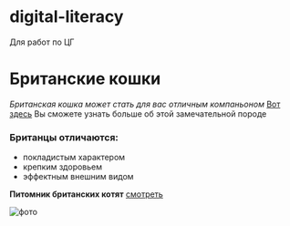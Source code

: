 # digital-literacy
Для работ по ЦГ
# Британские кошки 
*Британская кошка может стать для вас отличным компаньоном*
[Вот здесь](https://vashikoshki.ru/stati/vse-o-britanskih-kotyatah) Вы сможете узнать больше об этой замечательной породе
### Британцы отличаются:
+ покладистым характером
+ крепким здоровьем
+ эффектным внешним видом

**Питомник британских котят** [смотреть](http://golden-bri.ru/)

![фото](http://golden-bri.ru/plugins/content/mavikthumbnails/thumbnails/300x230-images-stories-phoca_thumb_l_15__img_9878_-_.jpg)

